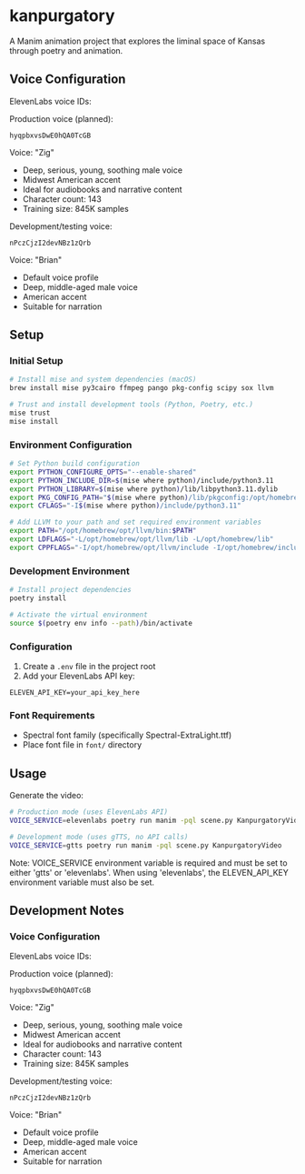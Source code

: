 # kanpurgatory

A Manim animation project that explores the liminal space of Kansas through poetry and animation.

## Voice Configuration

ElevenLabs voice IDs:

Production voice (planned):

```
hyqpbxvsDwE0hQA0TcGB
```

Voice: "Zig"

-   Deep, serious, young, soothing male voice
-   Midwest American accent
-   Ideal for audiobooks and narrative content
-   Character count: 143
-   Training size: 845K samples

Development/testing voice:

```
nPczCjzI2devNBz1zQrb
```

Voice: "Brian"

-   Default voice profile
-   Deep, middle-aged male voice
-   American accent
-   Suitable for narration

## Setup

### Initial Setup

```bash
# Install mise and system dependencies (macOS)
brew install mise py3cairo ffmpeg pango pkg-config scipy sox llvm

# Trust and install development tools (Python, Poetry, etc.)
mise trust
mise install

```

### Environment Configuration

```bash
# Set Python build configuration
export PYTHON_CONFIGURE_OPTS="--enable-shared"
export PYTHON_INCLUDE_DIR=$(mise where python)/include/python3.11
export PYTHON_LIBRARY=$(mise where python)/lib/libpython3.11.dylib
export PKG_CONFIG_PATH="$(mise where python)/lib/pkgconfig:/opt/homebrew/lib/pkgconfig"
export CFLAGS="-I$(mise where python)/include/python3.11"

# Add LLVM to your path and set required environment variables
export PATH="/opt/homebrew/opt/llvm/bin:$PATH"
export LDFLAGS="-L/opt/homebrew/opt/llvm/lib -L/opt/homebrew/lib"
export CPPFLAGS="-I/opt/homebrew/opt/llvm/include -I/opt/homebrew/include"
```

### Development Environment

```bash
# Install project dependencies
poetry install

# Activate the virtual environment
source $(poetry env info --path)/bin/activate
```

### Configuration

1. Create a `.env` file in the project root
2. Add your ElevenLabs API key:

```
ELEVEN_API_KEY=your_api_key_here
```

### Font Requirements

-   Spectral font family (specifically Spectral-ExtraLight.ttf)
-   Place font file in `font/` directory

## Usage

Generate the video:

```bash
# Production mode (uses ElevenLabs API)
VOICE_SERVICE=elevenlabs poetry run manim -pql scene.py KanpurgatoryVideo

# Development mode (uses gTTS, no API calls)
VOICE_SERVICE=gtts poetry run manim -pql scene.py KanpurgatoryVideo
```

Note: VOICE_SERVICE environment variable is required and must be set to either 'gtts' or 'elevenlabs'.
When using 'elevenlabs', the ELEVEN_API_KEY environment variable must also be set.

## Development Notes

### Voice Configuration

ElevenLabs voice IDs:

Production voice (planned):

```
hyqpbxvsDwE0hQA0TcGB
```

Voice: "Zig"

-   Deep, serious, young, soothing male voice
-   Midwest American accent
-   Ideal for audiobooks and narrative content
-   Character count: 143
-   Training size: 845K samples

Development/testing voice:

```
nPczCjzI2devNBz1zQrb
```

Voice: "Brian"

-   Default voice profile
-   Deep, middle-aged male voice
-   American accent
-   Suitable for narration
